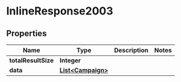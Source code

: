 

# InlineResponse2003

## Properties

Name | Type | Description | Notes
------------ | ------------- | ------------- | -------------
**totalResultSize** | **Integer** |  | 
**data** | [**List&lt;Campaign&gt;**](Campaign.md) |  | 



